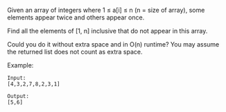 Given an array of integers where 1 ≤ a[i] ≤ n (n = size of array), some elements appear twice and
others appear once.

Find all the elements of [1, n] inclusive that do not appear in this array.

Could you do it without extra space and in O(n) runtime? You may assume the returned list does not
count as extra space.

Example:
```
Input:
[4,3,2,7,8,2,3,1]

Output:
[5,6]
```

